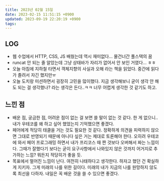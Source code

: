 ```yaml
---
title: 2023년 02월 15일
date: 2023-02-15 11:51:15 +0900
updated: 2023-09-19 22:20:19 +0900
tags: 
---
```

## LOG
- 웹 수업에서 HTTP, CSS, JS 배웠는데 역시 재미없다... 물건너간 풀스택의 꿈
- runcat 안 되는 줄 알았는데 그냥 상태바가 자리가 없어서 안 보인 거였다... ㅎㅎ
- 오늘 아침에 지하철 타면서 객체지향의 사실과 오해 라는 책을 읽었다. 중간에 읽다가 졸려서 자긴 했지만ㅠ
- 오늘 도치랑 미션하면서 굉장히 고민을 많이했다. 지금 생각해보니 굳이 생각 안 해도 되는 걸 생각했나? 라는 생각은 든다..ㅋㅋ 너무 어렵게 생각한 것 같기도 하고.
## 느낀 점
- 배운 점, 궁금한 점, 어려운 점이 없는 걸 보면 쓸 말이 없는 것 같다. 한 게 없으니.. 내가 우테코를 왜 하고 싶어 했었는지 기억했으면 좋겠다.
- 페어에게 적당히 태클을 거는 것도 필요한 것 같다. 정확하게 의견을 피력하지 않으면 그대로 반영되기 때문에 아니다 싶은 거는 제대로 토론해야 한다. 오히려 우테코에 와서 페어 프로그래밍 하면서 내가 프리코스 때 짠 것보다 오버해서 짜는 느낌이다. 그때가 잘했다기 보다는 굳이 요구사항에서 나와있지 않은 것까지 어거지로 추가하는 느낌? 뭐든지 적당히가 좋을 듯.
- 목표에서 멀어진 느낌이 난다. 여전히 나태하다고 생각한다. 하자고 했던 건 확실하게 지키자. 그게 미래의 나를 위한 길이다. 미래의 내가 지금의 나를 원망하지 않도록 최선을 다하자. 내일은 꼭 배운 것을 쓸 수 있으면 좋겠다.
